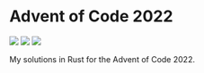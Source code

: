 # Advent of Code 2022
![](https://img.shields.io/badge/day%20📅-22-blue)
![](https://img.shields.io/badge/stars%20⭐-34-yellow)
![](https://img.shields.io/badge/days%20completed-17-red)

My solutions in Rust for the Advent of Code 2022. 
